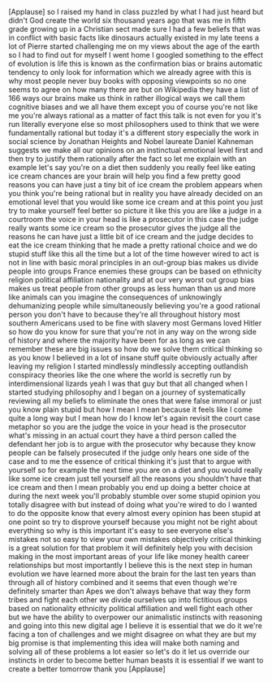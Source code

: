 
[Applause]
so I raised my hand in class puzzled by
what I had just heard but didn&#39;t God
create the world six thousand years ago
that was me in fifth grade growing up in
a Christian sect made sure I had a few
beliefs that was in conflict with basic
facts like dinosaurs actually existed in
my late teens a lot of Pierre started
challenging me on my views about the age
of the earth so I had to find out for
myself I went home I googled something
to the effect of evolution is life this
is known as the confirmation bias or
brains automatic tendency to only look
for information which we already agree
with this is why most people never buy
books with opposing viewpoints so no one
seems to agree on how many there are but
on Wikipedia they have a list of 166
ways our brains make us think in rather
illogical ways we call them cognitive
biases and we all have them except you
of course
you&#39;re not like me you&#39;re always
rational as a matter of fact this talk
is not even for you it&#39;s run literally
everyone else so most philosophers used
to think that we were fundamentally
rational but today it&#39;s a different
story
especially the work in social science by
Jonathan Heights and Nobel laureate
Daniel Kahneman suggests we make all our
opinions on an instinctual emotional
level first and then try to justify them
rationally after the fact so let me
explain with an example let&#39;s say you&#39;re
on a diet then suddenly you really feel
like eating ice cream chances are your
brain will help you find a few pretty
good reasons you can have just a tiny
bit of ice cream the problem appears
when you think you&#39;re being rational but
in reality you have already decided on
an emotional level that you would like
some ice cream and at this point you
just try to make yourself feel better
so picture it like this you are like a
judge in a courtroom the voice in your
head is like a prosecutor in this case
the judge really wants some ice cream so
the prosecutor gives the judge all the
reasons he can have just a little bit of
ice cream and the judge decides to eat
the ice cream thinking that he made a
pretty rational choice and we do stupid
stuff like this all the time
but a lot of the time however wired to
act is not in line with basic moral
principles in an out-group bias makes us
divide people into groups France enemies
these groups can be based on ethnicity
religion political affiliation
nationality and at our very worst out
group bias makes us treat people from
other groups as less human than us and
more like animals can you imagine the
consequences of unknowingly dehumanizing
people while simultaneously believing
you&#39;re a good rational person you don&#39;t
have to because they&#39;re all throughout
history most southern Americans used to
be fine with slavery
most Germans loved Hitler so how do you
know for sure that you&#39;re not in any way
on the wrong side of history and where
the majority have been for as long as we
can remember
these are big issues so how do we solve
them critical thinking so as you know I
believed in a lot of insane stuff quite
obviously actually after leaving my
religion I started mindlessly
mindlessly accepting outlandish
conspiracy theories like the one where
the world is secretly run by
interdimensional lizards yeah I was that
guy
but that all changed when I started
studying philosophy and I began on a
journey of systematically reviewing all
my beliefs to eliminate the ones that
were false immoral or just you know
plain stupid
but how I mean I mean because it feels
like I come quite a long way but I mean
how do I know let&#39;s again revisit the
court case metaphor so you are the judge
the voice in your head is the prosecutor
what&#39;s missing in an actual court they
have a third person called the defendant
her job is to argue with the prosecutor
why because they know people can be
falsely prosecuted if the judge only
hears one side of the case and to me the
essence of critical thinking it&#39;s just
that to argue with yourself so for
example the next time you are on a diet
and you would really like some ice cream
just tell yourself all the reasons you
shouldn&#39;t have that ice cream and then I
mean probably you end up doing a better
choice at during the next week
you&#39;ll probably stumble over some stupid
opinion you totally disagree with but
instead of doing what you&#39;re wired to do
I wanted to do the opposite know that
every almost every opinion has been
stupid at one point so try to disprove
yourself because you might not be right
about everything
so why is this important
it&#39;s easy to see everyone else&#39;s
mistakes not so easy to view your own
mistakes objectively critical thinking
is a great solution for that problem it
will definitely help you with decision
making in the most important areas of
your life like money health career
relationships but most importantly I
believe this is the next step in human
evolution we have learned more about the
brain for the last ten years than
through all of history combined and it
seems that even though we&#39;re definitely
smarter than Apes we don&#39;t always behave
that way they form tribes and fight each
other we divide ourselves up into
fictitious groups based on nationality
ethnicity political affiliation and well
fight each other but we have the ability
to overpower our animalistic instincts
with reasoning and going into this new
digital age I believe it is essential
that we do it we&#39;re facing a ton of
challenges and we might disagree on what
they are but my big promise is that
implementing this idea will make both
naming and solving all of these problems
a lot easier so let&#39;s do it
let us override our instincts in order
to become better human beasts it is
essential if we want to create a better
tomorrow thank you
[Applause]
